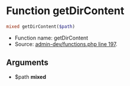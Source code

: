 Function getDirContent
===========================





```php
mixed getDirContent($path)
```

* Function name: getDirContent
* Source: [admin-dev/functions.php line 197](https://github.com/PrestaShop/PrestaShop/blob/1.5.0.17/admin-dev/functions.php#L197).

Arguments
---------

* $path **mixed**

